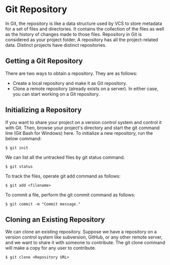 # Git Repository
In Git, the repository is like a data structure used by VCS to store metadata for a set of files and directories. It contains the collection of the files as well as the history of changes made to those files. Repository in Git is considered as your project folder. A repository has all the project-related data. Distinct projects have distinct repositories.

## Getting a Git Repository
There are two ways to obtain a repository. They are as follows:

- Create a local repository and make it as Git repository.
- Clone a remote repository (already exists on a server).
In either case, you can start working on a Git repository.

## Initializing a Repository
If you want to share your project on a version control system and control it with Git. Then, browse your project's directory and start the git command line (Git Bash for Windows) here. To initialize a new repository, run the below command:
```
$ git init  
```

We can list all the untracked files by git status command.
```
$ git status  
```

To track the files, operate git add command as follows:
```
$ git add <filename>  
```
To commit a file, perform the git commit command as follows:
```
$ git commit -m "Commit message."  
```

## Cloning an Existing Repository
We can clone an existing repository. Suppose we have a repository on a version control system like subversion, GitHub, or any other remote server, and we want to share it with someone to contribute. The git clone command will make a copy for any user to contribute.
```
$ git clone <Repository URL>  
```
